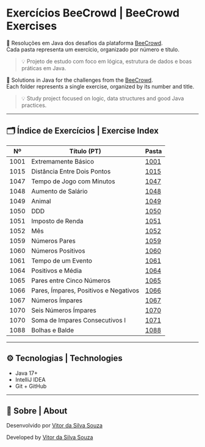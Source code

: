 # Exercícios BeeCrowd | BeeCrowd Exercises

📘 Resoluções em Java dos desafios da plataforma [BeeCrowd](https://judge.beecrowd.com/pt/problems/index/1).  
Cada pasta representa um exercício, organizado por número e título.  
> 💡 Projeto de estudo com foco em lógica, estrutura de dados e boas práticas em Java.

📘 Solutions in Java for the challenges from the [BeeCrowd](https://judge.beecrowd.com/pt/problems/index/1).  
Each folder represents a single exercise, organized by its number and title.  
> 💡 Study project focused on logic, data structures and good Java practices.

---

## 🗂️ Índice de Exercícios | Exercise Index

| Nº   | Título (PT)                           | Pasta          |
|------|---------------------------------------|----------------|
| 1001 | Extremamente Básico                   | [1001](./1001) |  
| 1015 | Distância Entre Dois Pontos           | [1015](./1015) |  
| 1047 | Tempo de Jogo com Minutos             | [1047](./1047) |  
| 1048 | Aumento de Salário                    | [1048](./1048) |  
| 1049 | Animal                                | [1049](./1049) |  
| 1050 | DDD                                   | [1050](./1050) |  
| 1051 | Imposto de Renda                      | [1051](./1051) |  
| 1052 | Mês                                   | [1052](./1052) |  
| 1059 | Números Pares                         | [1059](./1059) |  
| 1060 | Números Positivos                     | [1060](./1060) |  
| 1061 | Tempo de um Evento                    | [1061](./1061) |  
| 1064 | Positivos e Média                     | [1064](./1064) |  
| 1065 | Pares entre Cinco Números             | [1065](./1065) |  
| 1066 | Pares, Ímpares, Positivos e Negativos | [1066](./1066) | 
| 1067 | Números Ímpares                       | [1067](./1067) | 
| 1070 | Seis Números Ímpares                  | [1070](./1070) |
| 1070 | Soma de Impares Consecutivos I        | [1071](./1071) | 
| 1088 | Bolhas e Balde                        | [1088](./1088) |

---

## ⚙️ Tecnologias | Technologies

- Java 17+
- IntelliJ IDEA
- Git + GitHub

---

## 📌 Sobre | About

Desenvolvido por [Vitor da Silva Souza](https://github.com/UmVitorAleatorio)

Developed by [Vitor da Silva Souza](https://github.com/UmVitorAleatorio)
